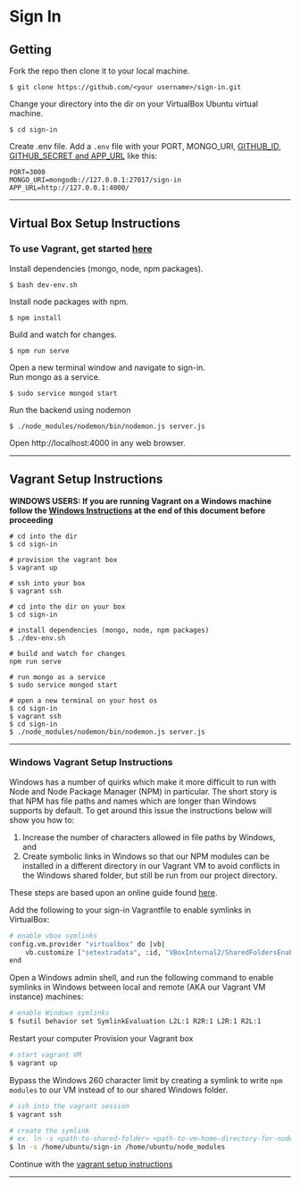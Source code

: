 # Sign In
## Getting
Fork the repo then clone it to your local machine.
```
$ git clone https://github.com/<your username>/sign-in.git
```

Change your directory into the dir on your VirtualBox Ubuntu virtual machine.  
```
$ cd sign-in
```

Create .env file. Add a `.env` file with your PORT, MONGO_URI, 
[GITHUB_ID, GITHUB_SECRET and APP_URL](https://github.com/jaredhanson/passport-github) like this:

```
PORT=3000
MONGO_URI=mongodb://127.0.0.1:27017/sign-in
APP_URL=http://127.0.0.1:4000/
```
---
## Virtual Box Setup Instructions
### To use Vagrant, get started [here](#vagrant-setup-instructions)
Install dependencies (mongo, node, npm packages).  
```
$ bash dev-env.sh
```

Install node packages with npm.  
```
$ npm install
``` 

Build and watch for changes.  
```
$ npm run serve
```

Open a new terminal window and navigate to sign-in.  
Run mongo as a service.  
```
$ sudo service mongod start
```

Run the backend using nodemon  
```
$ ./node_modules/nodemon/bin/nodemon.js server.js
```

Open http://localhost:4000 in any web browser.

---
## Vagrant Setup Instructions
__WINDOWS USERS: If you are running Vagrant on a Windows machine follow the [Windows Instructions](#windows-vagrant-setup-instructions) at the end of this document before proceeding__ 
```
# cd into the dir
$ cd sign-in

# provision the vagrant box
$ vagrant up

# ssh into your box
$ vagrant ssh

# cd into the dir on your box
$ cd sign-in

# install dependencies (mongo, node, npm packages)
$ ./dev-env.sh

# build and watch for changes
npm run serve

# run mongo as a service
$ sudo service mongod start

# open a new terminal on your host os
$ cd sign-in
$ vagrant ssh
$ cd sign-in
$ ./node_modules/nodemon/bin/nodemon.js server.js
```
---
### Windows Vagrant Setup Instructions
Windows has a number of quirks which make it more difficult to run with Node and Node Package 
Manager (NPM) in particular.  The short story is that NPM has file paths and names which are 
longer than Windows supports by default.  To get around this issue the instructions below will
show you how to:

 1) Increase the number of characters allowed in file paths by Windows, and 
 2) Create symbolic links in Windows so that our NPM modules can be installed in a different directory in our Vagrant VM to avoid conflicts in the Windows shared folder, but still be run from our project directory.

These steps are based upon an online guide found [here](https://www.prolificinteractive.com/2015/01/21/getting-vagrant-nodejs-windows-play-well-together/).

Add the following to your sign-in Vagrantfile to enable symlinks in VirtualBox: 
```bash
# enable vbox symlinks
config.vm.provider "virtualbox" do |vb|
    vb.customize ["setextradata", :id, "VBoxInternal2/SharedFoldersEnableSymlinksCreate/vagrant", "1"]
end
```
Open a Windows admin shell, and run the following command to enable symlinks in 
Windows between local and remote (AKA our Vagrant VM instance) machines:
```bash
# enable Windows symlinks
$ fsutil behavior set SymlinkEvaluation L2L:1 R2R:1 L2R:1 R2L:1
```
Restart your computer
Provision your Vagrant box
```bash
# start vagrant VM
$ vagrant up
```
Bypass the Windows 260 character limit by creating a symlink to write 
`npm modules` to our VM instead
    of to our shared Windows folder.
```bash
# ssh into the vagrant session
$ vagrant ssh

# create the symlink 
# ex. ln -s <path-to-shared-folder> <path-to-vm-home-directory-for-node-modules>
$ ln -s /home/ubuntu/sign-in /home/ubuntu/node_modules
```
Continue with the [vagrant setup instructions](#vagrant-setup-instructions)

---